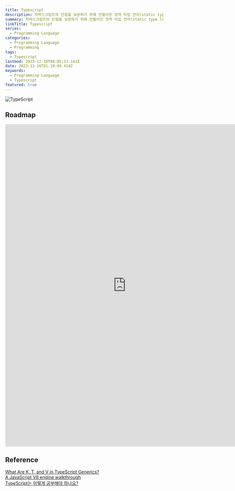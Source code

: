 ```yaml
---
title: Typescript
description: 자바스크립트의 단점을 보완하기 위해 만들어진 정적 타입 언어(static type language)
summary: 자바스크립트의 단점을 보완하기 위해 만들어진 정적 타입 언어(static type language)
linkTitle: Typescript
series:
  - Programming Language
categories:
  - Programming Language
  - Programming
tags:  
  - Typescript  
lastmod: 2023-12-10T04:05:37.143Z
date: 2023-11-16T01:10:09.414Z
keywords:
  - Programming Language
  - Typescript
featured: true
---
```


![TypeScript](media/images/typescript.webp "https://dev.to/shivamblog/8-tips-for-clean-typescript-code-you-must-know-488k")

## Roadmap

<p align="center">
<iframe width="768" height="1024" src="https://roadmap.sh/typescript?s=652b754df43a58c923ce9d26" frameborder="0" allow="accelerometer; autoplay; encrypted-media; gyroscope; picture-in-picture" allowfullscreen></iframe>
</p>

## Reference

[What Are K, T, and V in TypeScript Generics?](https://medium.com/frontend-canteen/what-are-k-t-and-v-in-typescript-generics-9fabe1d0f0f3)  
[A JavaScript V8 engine walkthrough](https://garden.bradwoods.io/experiments/js-engine/basic)  
[TypeScript는 어떻게 공부해야 하나요?](https://yozm.wishket.com/magazine/detail/1376/)
